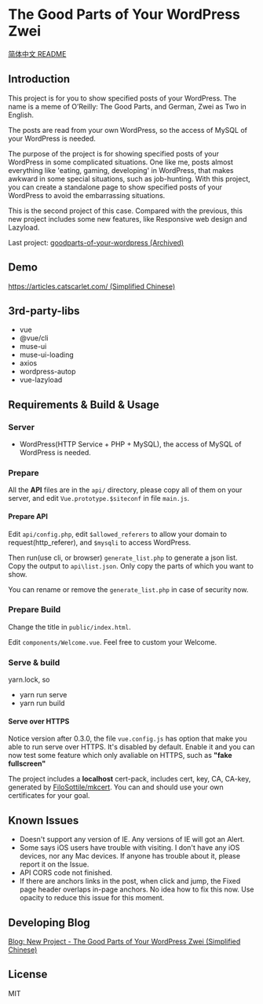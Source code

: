 # The Good Parts of Your WordPress Zwei

[简体中文 README](README_zh-cmn-Hans.md)

## Introduction

This project is for you to show specified posts of your WordPress. The name is a meme of O’Reilly: The Good Parts, and German, Zwei as Two in English.

The posts are read from your own WordPress, so the access of MySQL of your WordPress is needed.

The purpose of the project is for showing specified posts of your WordPress in some complicated situations. One like me, posts almost everything like 'eating, gaming, developing' in WordPress, that makes awkward in some special situations, such as job-hunting. With this project, you can create a standalone page to show specified posts of your WordPress to avoid the embarrassing situations.

This is the second project of this case. Compared with the previous, this new project includes some new features, like Responsive web design and Lazyload.

Last project: [goodparts-of-your-wordpress (Archived)](https://github.com/catscarlet/goodparts-of-your-wordpress)

## Demo

[https://articles.catscarlet.com/ (Simplified Chinese)](https://articles.catscarlet.com/)

## 3rd-party-libs

- vue
- @vue/cli
- muse-ui
- muse-ui-loading
- axios
- wordpress-autop
- vue-lazyload

## Requirements & Build & Usage

### Server

- WordPress(HTTP Service + PHP + MySQL), the access of MySQL of WordPress is needed.

### Prepare

All the **API** files are in the `api/` directory, please copy all of them on your server, and edit `Vue.prototype.$siteconf` in file `main.js`.

#### Prepare API

Edit `api/config.php`, edit `$allowed_referers` to allow your domain to request(http_referer), and `$mysqli` to access WordPress.

Then run(use cli, or browser) `generate_list.php` to generate a json list. Copy the output to `api\list.json`. Only copy the parts of which you want to show.

You can rename or remove the `generate_list.php` in case of security now.

### Prepare Build

Change the title in `public/index.html`.

Edit `components/Welcome.vue`. Feel free to custom your Welcome.

### Serve & build

yarn.lock, so

- yarn run serve
- yarn run build

#### Serve over HTTPS

Notice version after 0.3.0, the file `vue.config.js` has option that make you able to run serve over HTTPS. It's disabled by default. Enable it and you can now test some feature which only avaliable on HTTPS, such as **"fake fullscreen"**

The project includes a **localhost** cert-pack, includes cert, key, CA, CA-key, generated by [FiloSottile/mkcert](https://github.com/FiloSottile/mkcert). You can and should use your own certificates for your goal.

## Known Issues

- Doesn't support any version of IE. Any versions of IE will got an Alert.
- Some says iOS users have trouble with visiting. I don't have any iOS devices, nor any Mac devices. If anyone has trouble about it, please report it on the Issue.
- API CORS code not finished.
- If there are anchors links in the post, when click and jump, the Fixed page header overlaps in-page anchors. No idea how to fix this now. Use opacity to reduce this issue for this moment.

## Developing Blog

[Blog: New Project - The Good Parts of Your WordPress Zwei (Simplified Chinese)](https://blog.catscarlet.com/201904123352.html)

## License

MIT
